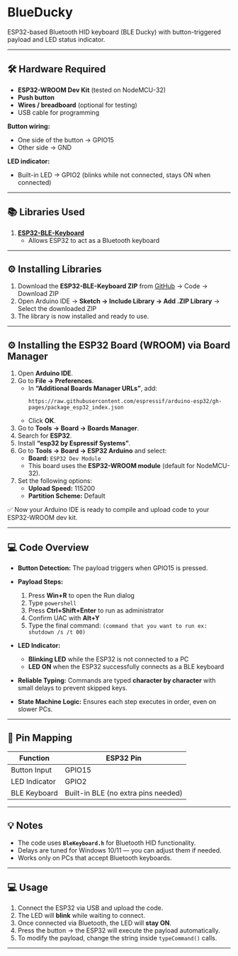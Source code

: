 # BlueDucky

ESP32-based Bluetooth HID keyboard (BLE Ducky) with button-triggered payload and LED status indicator.

---

## 🛠️ Hardware Required

- **ESP32-WROOM Dev Kit** (tested on NodeMCU-32)  
- **Push button**  
- **Wires / breadboard** (optional for testing)  
- USB cable for programming  

**Button wiring:**  
- One side of the button → GPIO15  
- Other side → GND  

**LED indicator:**  
- Built-in LED → GPIO2 (blinks while not connected, stays ON when connected)  

---

## 📚 Libraries Used

1. **[ESP32-BLE-Keyboard](https://github.com/T-vK/ESP32-BLE-Keyboard)**  
   - Allows ESP32 to act as a Bluetooth keyboard  

---

## ⚙️ Installing Libraries

1. Download the **ESP32-BLE-Keyboard ZIP** from [GitHub](https://github.com/T-vK/ESP32-BLE-Keyboard) → Code → Download ZIP  
2. Open Arduino IDE → **Sketch → Include Library → Add .ZIP Library** → Select the downloaded ZIP  
3. The library is now installed and ready to use.  

---

## ⚙️ Installing the ESP32 Board (WROOM) via Board Manager

1. Open **Arduino IDE**.  
2. Go to **File → Preferences**.  
   - In **“Additional Boards Manager URLs”**, add:  
     ```
     https://raw.githubusercontent.com/espressif/arduino-esp32/gh-pages/package_esp32_index.json
     ```  
   - Click **OK**.  
3. Go to **Tools → Board → Boards Manager**.  
4. Search for **ESP32**.  
5. Install **“esp32 by Espressif Systems”**.  
6. Go to **Tools → Board → ESP32 Arduino** and select:  
   - **Board:** `ESP32 Dev Module`  
   - This board uses the **ESP32-WROOM module** (default for NodeMCU-32).  
7. Set the following options:  
   - **Upload Speed:** 115200  
   - **Partition Scheme:** Default  

✅ Now your Arduino IDE is ready to compile and upload code to your ESP32-WROOM dev kit.

---

## 💻 Code Overview

- **Button Detection:** The payload triggers when GPIO15 is pressed.  
- **Payload Steps:**  
  1. Press **Win+R** to open the Run dialog  
  2. Type `powershell`  
  3. Press **Ctrl+Shift+Enter** to run as administrator  
  4. Confirm UAC with **Alt+Y**  
  5. Type the final command: `(command that you want to run ex: shutdown /s /t 00)`  

- **LED Indicator:**  
  - **Blinking LED** while the ESP32 is not connected to a PC  
  - **LED ON** when the ESP32 successfully connects as a BLE keyboard  

- **Reliable Typing:** Commands are typed **character by character** with small delays to prevent skipped keys.  
- **State Machine Logic:** Ensures each step executes in order, even on slower PCs.  

---

## 🔌 Pin Mapping

| Function          | ESP32 Pin |
|------------------|-----------|
| Button Input     | GPIO15    |
| LED Indicator    | GPIO2     |
| BLE Keyboard     | Built-in BLE (no extra pins needed) |

---

## 💡 Notes

- The code uses **`BleKeyboard.h`** for Bluetooth HID functionality.  
- Delays are tuned for Windows 10/11 — you can adjust them if needed.  
- Works only on PCs that accept Bluetooth keyboards.  

---

## 💻 Usage

1. Connect the ESP32 via USB and upload the code.  
2. The LED will **blink** while waiting to connect.  
3. Once connected via Bluetooth, the LED will **stay ON**.  
4. Press the button → the ESP32 will execute the payload automatically.  
5. To modify the payload, change the string inside `typeCommand()` calls.  

---
